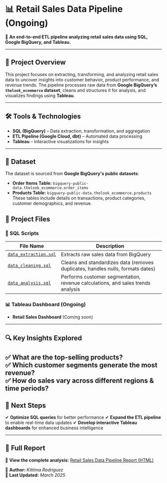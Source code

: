 # 📊 Retail Sales Data Pipeline (Ongoing)

🚀 **An end-to-end ETL pipeline analyzing retail sales data using SQL, Google BigQuery, and Tableau.**

---

## 📌 Project Overview
This project focuses on extracting, transforming, and analyzing retail sales data to uncover insights into customer behavior, product performance, and revenue trends. The pipeline processes raw data from **Google BigQuery’s `thelook_ecommerce` dataset**, cleans and structures it for analysis, and visualizes findings using **Tableau**.

---

## 🛠️ Tools & Technologies
- **SQL (BigQuery)** – Data extraction, transformation, and aggregation
- **ETL Pipeline (Google Cloud, dbt)** – Automated data processing
- **Tableau** – Interactive visualizations for insights

---

## 📂 Dataset
The dataset is sourced from **Google BigQuery's public datasets**:
- **Order Items Table:** `bigquery-public-data.thelook_ecommerce.order_items`
- **Products Table:** `bigquery-public-data.thelook_ecommerce.products`
These tables include details on transactions, product categories, customer demographics, and revenue. 

## 📂 Project Files
### **🔹 SQL Scripts**
| File Name | Description |
|-----------|-------------|
| [`data_extraction.sql`](https://github.com/KittimaRodriguez/CaseStudy/blob/main/retail-sales-pipeline/%20sql_queries/data_extraction.sql)| Extracts raw sales data from BigQuery |
| [`data_cleaning.sql`](https://github.com/KittimaRodriguez/CaseStudy/blob/main/retail-sales-pipeline/%20sql_queries/data_cleaning.sql) | Cleans and standardizes data (removes duplicates, handles nulls, formats dates) |
|[`data_analysis.sql`](https://github.com/KittimaRodriguez/CaseStudy/blob/main/retail-sales-pipeline/%20sql_queries/data_analysis.sql)  | Performs customer segmentation, revenue calculations, and sales trends analysis |

### **📊 Tableau Dashboard (Ongoing)**
- **Retail Sales Dashboard** (Coming soon)

---

## 🔍 Key Insights Explored  
✅ What are the **top-selling products**?  
✅ Which **customer segments** generate the most revenue?  
✅ How do **sales vary across different regions & time periods**?  
---

## 🚀 Next Steps
✔ **Optimize SQL queries** for better performance
✔ **Expand the ETL pipeline** to enable real-time data updates
✔ **Develop interactive Tableau dashboards** for enhanced business intelligence

---

## 📄 Full Report
📂 **View the complete analysis:** [Retail Sales Data Pipeline Report (HTML)](https://kittimarodriguez.github.io/CaseStudy/retail-sales-pipeline.html)

📌 **Author:** *Kittima Rodriguez*  
📅 **Last Updated:** *March 2025*



